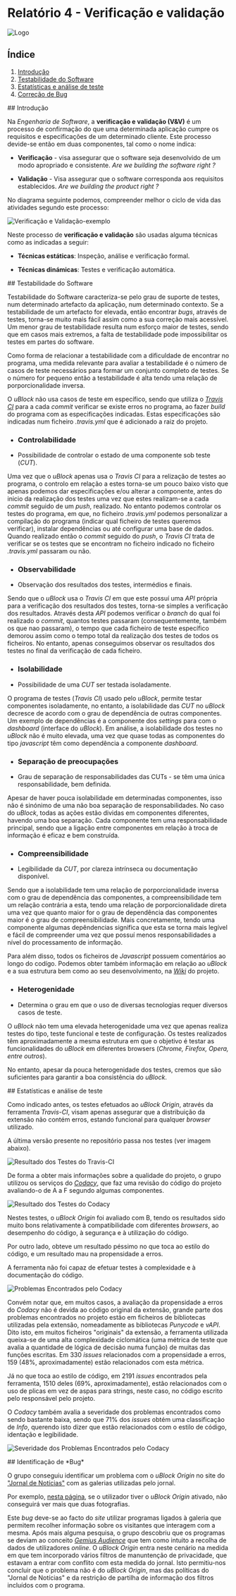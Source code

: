 # Relatório 4 - Verificação e validação

<img src="../doc/img/icon38@2x.png" alt="Logo">

## Índice
1. [Introdução](#introducao)
1. [Testabilidade do Software](#testabilidade)
1. [Estatísticas e análise de teste](#estatisticas)
1. [Correção de Bug](#correcao)


<a name="Introdução"/>
## Introdução

Na *Engenharia de Software*, a **verificação e validação (V&V)** é um processo de confirmação do que uma determinada aplicação cumpre os requisitos e especificações de um determinado cliente. Este processo devide-se então em duas componentes, tal como o nome indica:

* **Verificação** - visa assegurar que o software seja desenvolvido de um modo apropriado e consistente.  *Are we building the software right ?*

* **Validação** - Visa assegurar que o software corresponda aos requisitos establecidos. *Are we building the product right ?*

No diagrama seguinte podemos, compreender melhor o ciclo de vida das atividades segundo este processo:

![Verificação e Validação-exemplo](VVexample.jpg)

Neste processo de **verificação e validação** são usadas alguma técnicas como as indicadas a seguir:

* **Técnicas estáticas**: Inspeção, análise e verificação formal.

* **Técnicas dinámicas**: Testes e verificação automática.


<a name="testabilidade"/>
## Testabilidade do Software

Testabilidade do Software caracteriza-se pelo grau de suporte de testes, num determinado artefacto da aplicação, num determinado contexto. Se a testabilidade de um artefacto for elevada, então encontrar *bugs*, através de testes, torna-se muito mais fácil assim como a sua correção mais acessível. Um menor grau de testabilidade resulta num esforço maior de testes, sendo que em casos mais extremos, a falta de testabilidade pode impossibilitar os testes em partes do software.

Como forma de relacionar a testabilidade com a dificuldade de encontrar no programa, uma medida relevante para avaliar a testabilidade é o número de casos de teste necessários para formar um conjunto completo de testes. Se o número for pequeno então a testabilidade é alta tendo uma relação de porporcionalidade inversa.

O *uBlock* não usa casos de teste em específico, sendo que utiliza o [*Travis CI*](https://travis-ci.org/) para a cada *commit* verificar se existe erros no programa, ao fazer *build* do programa com as especificações indicadas. Estas especificações são indicadas num ficheiro *.travis.yml* que é adicionado a raiz do projeto.

* ### Controlabilidade
 * Possibilidade de controlar o estado de uma componente sob teste (*CUT*).

 Uma vez que o *uBlock* apenas usa o *Travis CI* para a relização de testes ao programa, o controlo em relação a estes torna-se um pouco baixo visto que apenas podemos dar especificações e/ou alterar a componente, antes do inicio da realização dos testes uma vez que estes realizam-se a cada *commit* seguido de um *push*, realizado. No entanto podemos controlar os testes do programa, em que, no ficheiro *.travis.yml* podemos personalizar a compilação do programa (indicar qual ficheiro de testes queremos verificar), instalar dependências ou até configurar uma base de dados. Quando realizado então o *commit* seguido do *push*, o *Travis CI* trata de verificar se os testes que se encontram no ficheiro indicado no ficheiro *.travis.yml* passaram ou não.

* ### Observabilidade
 * Observação dos resultados dos testes, intermédios e finais.

 Sendo que o *uBlock* usa o *Travis CI* em que este possuí uma *API* própria para a verificação dos resultados dos testes, torna-se simples a verificação dos resultados. Através desta *API* podemos verificar o *branch* do qual foi realizado o *commit*, quantos testes passaram (consequentemente, também os que nao passaram), o tempo que cada ficheiro de teste específico demorou assim como o tempo total da realização dos testes de todos os ficheiros. No entanto, apenas conseguimos observar os resultados dos testes no final da verificação de cada ficheiro.

* ### Isolabilidade
 * Possibilidade de uma *CUT* ser testada isoladamente.

 O programa de testes (*Travis CI*) usado pelo *uBlock*, permite testar componentes isoladamente, no entanto, a isolabilidade das *CUT* no *uBlock* decresce de acordo com o grau de dependência de outras componentes. Um exemplo de dependências é a componente dos *settings* para com o *dashboard* (interface do *uBlock*). Em análise, a isolabilidade dos testes no *uBlock* não é muito elevada, uma vez que quase todas as componentes do tipo *javascript* têm como dependência a componente *dashboard*.

* ### Separação de preocupações
 * Grau de separação de responsabilidades das CUTs - se têm uma única responsabilidade, bem definida.

 Apesar de haver pouca isolabilidade em determinadas componentes, isso não é sinónimo de uma não boa separação de responsabilidades. No caso do *uBlock*, todas as ações estão dividas em componentes diferentes, havendo uma boa separação. Cada componente tem uma responsabilidade principal, sendo que a ligação entre componentes em relação à troca de informação é eficaz e bem construída.

* ### Compreensibilidade
 * Legibilidade da *CUT*, por clareza intrínseca ou documentação disponível.

 Sendo que a isolabilidade tem uma relação de porporcionalidade inversa com o grau de dependência das componentes, a compreensibilidade tem um relação contrária a esta, tendo uma relação de porporcionalidade direta uma vez que quanto maior for o grau de dependência das componentes maior é o grau de compreensibilidade. Mais concretamente, tendo uma componente algumas depêndencias significa que esta se torna mais legível e fácil de compreender uma vez que possuí menos responsabilidades a nível do processamento de informação.

 Para além disso, todos os ficheiros de *Javascript* possuem comentários ao longo do codígo. Podemos obter também informação em relação ao *uBlock* e a sua estrutura bem como ao seu desenvolvimento, na [*Wiki*](https://github.com/gorhill/uBlock/wiki) do projeto.


* ### Heterogenidade
 * Determina o grau em que o uso de diversas tecnologias requer diversos casos de teste.

 O *uBlock* não tem uma elevada heterogenidade uma vez que apenas realiza testes do tipo, teste funcional e teste de configuração. Os testes realizados têm aproximadamente a mesma estrutura em que o objetivo é testar as funcionalidades do *uBlock* em diferentes browsers (*Chrome, Firefox, Opera, entre outros*).

 No entanto, apesar da pouca heterogenidade dos testes, cremos que são suficientes para garantir a boa consistência do *uBlock*.

<a name="estatisticas"/>
## Estatísticas e análise de teste

Como indicado antes, os testes efetuados ao *uBlock Origin*, através da ferramenta *Travis-CI*, visam apenas assegurar que a distribuição da extensão não contém erros, estando funcional para qualquer *browser* utilizado.

A última versão presente no repositório passa nos testes (ver imagem abaixo).

![Resultado dos Testes do Travis-CI](travis_results.png)


De forma a obter mais informações sobre a qualidade do projeto, o grupo utilizou os serviços do [*Codacy*](https://www.codacy.com/), que faz uma revisão do código do projeto avaliando-o de A a F segundo algumas componentes.


![Resultado dos Testes do Codacy](codacy_results.png)

Nestes testes, o *uBlock Origin* foi avaliado com B, tendo os resultados sido muito bons relativamente à compatibilidade com diferentes *browsers*, ao desempenho do código, à segurança e à utilização do código.

Por outro lado, obteve um resultado péssimo no que toca ao estilo do código, e um resultado mau na propensidade a erros.

A ferramenta não foi capaz de efetuar testes à complexidade e à documentação do código.

![Problemas Encontrados pelo Codacy](codacy_breakdown.png)

Convém notar que, em muitos casos, a avaliação da propensidade a erros do *Codacy* não é devida ao código original da extensão, grande parte dos problemas encontrados no projeto estão em ficheiros de bibliotecas utilizadas pela extensão, nomeadamente as bibliotecas *Punycode* e *vAPI*.
Dito isto, em muitos ficheiros "originais" da extensão, a ferramenta utilizada queixa-se de uma alta complexidade ciclomática (uma métrica de teste que avalia a quantidade de lógica de decisão numa função) de muitas das funções escritas. Em 330 *issues* relacionados com a propensidade a erros, 159 (48%, aproximadamente) estão relacionados com esta métrica.

Já no que toca ao estilo de código, em 2191 *issues* encontrados pela ferramenta, 1510 deles (69%, aproximadamente), estão relacionados com o uso de plicas em vez de aspas para strings, neste caso, no código escrito pelo responsável pelo projeto.

O *Codacy* também avalia a severidade dos problemas encontrados como sendo bastante baixa, sendo que 71% dos *issues* obtém uma classificação de *Info*, querendo isto dizer que estão relacionados com o estilo de código, identação e legibilidade.

![Severidade dos Problemas Encontrados pelo Codacy](codacy_severity.png)

<a name="correcao"/>
## Identificação de *Bug*

O grupo conseguiu identificar um problema com o *uBlock Origin* no site do ["Jornal de Notícias"](www.jn.pt) com as galerias utilizadas pelo jornal.


Por exemplo, [nesta página](http://www.jn.pt/mundo/interior/documentaram-viagem-para-entregar-droga-com-fotografias-sensuais-5369065.html), se o utilizador tiver o *uBlock Origin* ativado, não conseguirá ver mais que duas fotografias.

Este *bug* deve-se ao facto do *site* utilizar programas ligados à galeria que permitem recolher informação sobre os visitantes que interagem com a mesma. Após mais alguma pesquisa, o grupo descobriu que os programas se deviam ao conceito [*Gemius Audience*](https://audience.gemius.com/en/methodology/overview/) que tem como intuito a recolha de dados de utilizadores *online*.
O *uBlock Origin* entra neste cenário na medida em que tem incorporado vários filtros de manuntenção de privacidade, que estavam a entrar com conflito com esta medida do jornal.
Isto permitiu-nos concluir que o problema não é do *uBlock Origin*, mas das políticas do "Jornal de Notícias" e da restrição de partilha de informação dos filtros incluídos com o programa.
